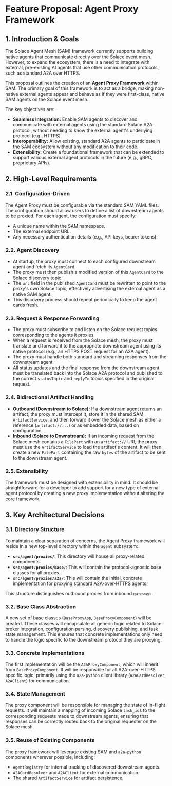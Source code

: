 # Feature Proposal: Agent Proxy Framework

## 1. Introduction & Goals

The Solace Agent Mesh (SAM) framework currently supports building native agents that communicate directly over the Solace event mesh. However, to expand the ecosystem, there is a need to integrate with external, pre-existing AI agents that use other communication protocols, such as standard A2A over HTTPS.

This proposal outlines the creation of an **Agent Proxy Framework** within SAM. The primary goal of this framework is to act as a bridge, making non-native external agents appear and behave as if they were first-class, native SAM agents on the Solace event mesh.

The key objectives are:
-   **Seamless Integration:** Enable SAM agents to discover and communicate with external agents using the standard Solace A2A protocol, without needing to know the external agent's underlying protocol (e.g., HTTPS).
-   **Interoperability:** Allow existing, standard A2A agents to participate in the SAM ecosystem without any modification to their code.
-   **Extensibility:** Create a foundational framework that can be extended to support various external agent protocols in the future (e.g., gRPC, proprietary APIs).

## 2. High-Level Requirements

### 2.1. Configuration-Driven
The Agent Proxy must be configurable via the standard SAM YAML files. The configuration should allow users to define a list of downstream agents to be proxied. For each agent, the configuration must specify:
- A unique name within the SAM namespace.
- The external endpoint URL.
- Any necessary authentication details (e.g., API keys, bearer tokens).

### 2.2. Agent Discovery
- At startup, the proxy must connect to each configured downstream agent and fetch its `AgentCard`.
- The proxy must then publish a modified version of this `AgentCard` to the Solace discovery topic.
- The `url` field in the published `AgentCard` must be rewritten to point to the proxy's own Solace topic, effectively advertising the external agent as a native SAM agent.
- This discovery process should repeat periodically to keep the agent cards fresh.

### 2.3. Request & Response Forwarding
- The proxy must subscribe to and listen on the Solace request topics corresponding to the agents it proxies.
- When a request is received from the Solace mesh, the proxy must translate and forward it to the appropriate downstream agent using its native protocol (e.g., an HTTPS POST request for an A2A agent).
- The proxy must handle both standard and streaming responses from the downstream agent.
- All status updates and the final response from the downstream agent must be translated back into the Solace A2A protocol and published to the correct `statusTopic` and `replyTo` topics specified in the original request.

### 2.4. Bidirectional Artifact Handling
-   **Outbound (Downstream to Solace):** If a downstream agent returns an artifact, the proxy must intercept it, store it in the shared SAM `ArtifactService`, and then forward it over the Solace mesh as either a reference (`artifact://...`) or as embedded data, based on configuration.
-   **Inbound (Solace to Downstream):** If an incoming request from the Solace mesh contains a `FilePart` with an `artifact://` URI, the proxy must use the `ArtifactService` to load the artifact's content. It will then create a new `FilePart` containing the raw `bytes` of the artifact to be sent to the downstream agent.

### 2.5. Extensibility
The framework must be designed with extensibility in mind. It should be straightforward for a developer to add support for a new type of external agent protocol by creating a new proxy implementation without altering the core framework.

## 3. Key Architectural Decisions

### 3.1. Directory Structure
To maintain a clear separation of concerns, the Agent Proxy framework will reside in a new top-level directory within the `agent` subsystem:
- **`src/agent/proxies/`**: This directory will house all proxy-related components.
- **`src/agent/proxies/base/`**: This will contain the protocol-agnostic base classes for all proxies.
- **`src/agent/proxies/a2a/`**: This will contain the initial, concrete implementation for proxying standard A2A-over-HTTPS agents.

This structure distinguishes outbound proxies from inbound `gateways`.

### 3.2. Base Class Abstraction
A new set of base classes (`BaseProxyApp`, `BaseProxyComponent`) will be created. These classes will encapsulate all generic logic related to Solace broker integration, configuration parsing, discovery publishing, and task state management. This ensures that concrete implementations only need to handle the logic specific to the downstream protocol they are proxying.

### 3.3. Concrete Implementations
The first implementation will be the `A2AProxyComponent`, which will inherit from `BaseProxyComponent`. It will be responsible for all A2A-over-HTTPS specific logic, primarily using the `a2a-python` client library (`A2ACardResolver`, `A2AClient`) for communication.

### 3.4. State Management
The proxy component will be responsible for managing the state of in-flight requests. It will maintain a mapping of incoming Solace `task_id`s to the corresponding requests made to downstream agents, ensuring that responses can be correctly routed back to the original requester on the Solace mesh.

### 3.5. Reuse of Existing Components
The proxy framework will leverage existing SAM and `a2a-python` components wherever possible, including:
- `AgentRegistry` for internal tracking of discovered downstream agents.
- `A2ACardResolver` and `A2AClient` for external communication.
- The shared `ArtifactService` for artifact persistence.
